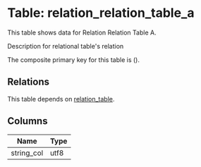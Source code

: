 # Table: relation_relation_table_a

This table shows data for Relation Relation Table A.

Description for relational table's relation

The composite primary key for this table is ().

## Relations

This table depends on [relation_table](relation_table.md).

## Columns

| Name          | Type          |
| ------------- | ------------- |
|string_col|utf8|
